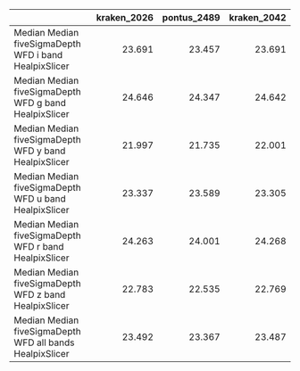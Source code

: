 |                                                          |   kraken_2026 |   pontus_2489 |   kraken_2042 |
|:---------------------------------------------------------|--------------:|--------------:|--------------:|
| Median Median fiveSigmaDepth WFD i band HealpixSlicer    |        23.691 |        23.457 |        23.691 |
| Median Median fiveSigmaDepth WFD g band HealpixSlicer    |        24.646 |        24.347 |        24.642 |
| Median Median fiveSigmaDepth WFD y band HealpixSlicer    |        21.997 |        21.735 |        22.001 |
| Median Median fiveSigmaDepth WFD u band HealpixSlicer    |        23.337 |        23.589 |        23.305 |
| Median Median fiveSigmaDepth WFD r band HealpixSlicer    |        24.263 |        24.001 |        24.268 |
| Median Median fiveSigmaDepth WFD z band HealpixSlicer    |        22.783 |        22.535 |        22.769 |
| Median Median fiveSigmaDepth WFD all bands HealpixSlicer |        23.492 |        23.367 |        23.487 |
